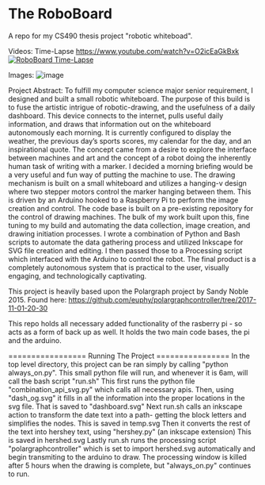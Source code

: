 # The RoboBoard
A repo for my CS490 thesis project "robotic whiteboad".

Videos:
Time-Lapse
https://www.youtube.com/watch?v=O2icEaGkBxk
[![RoboBoard Time-Lapse](https://img.youtube.com/vi/O2icEaGkBxk/0.jpg)](https://www.youtube.com/watch?v=O2icEaGkBxk)


Images:
![image](https://user-images.githubusercontent.com/60043682/208540982-f3204b28-4c8a-4b27-b619-90921aa3c8ee.png)


Project Abstract:
	To fulfill my computer science major senior requirement, I designed and built a small robotic whiteboard. The purpose of this build is to fuse the artistic intrigue of robotic-drawing, and the usefulness of a daily dashboard. This device connects to the internet, pulls useful daily information, and draws that information out on the whiteboard autonomously each morning. It is currently configured to display the weather, the previous day’s sports scores, my calendar for the day, and an inspirational quote. The concept came from a desire to explore the interface between machines and art and the concept of a robot doing the inherently human task of writing with a marker. I decided a morning briefing would be a very useful and fun way of putting the machine to use. The drawing mechanism is built on a small whiteboard and utilizes a hanging-v design where two stepper motors control the marker hanging between them. This is driven by an Arduino hooked to a Raspberry Pi to perform the image creation and control. The code base is built on a pre-existing repository for the control of drawing machines. The bulk of my work built upon this, fine tuning to my build and automating the data collection, image creation, and drawing initiation processes. I wrote a combination of Python and Bash scripts to automate the data gathering process and utilized Inkscape for SVG file creation and editing. I then passed those to a Processing script which interfaced with the Arduino to control the robot. The final product is a completely autonomous system that is practical to the user, visually engaging, and technologically captivating. 

This project is heavily based upon the Polargraph project by Sandy Noble 2015.
Found here: https://github.com/euphy/polargraphcontroller/tree/2017-11-01-20-30

This repo holds all necessary added functionality of the rasberry pi - so acts as a form of back up as well.
It holds the two main code bases, the pi and the arduino.


================= Running The Project ================
In the top level directory, this project can be ran simply by calling "python always_on.py". 
This small python file will run, and whenever it is 6am, will call the bash script "run.sh"
This first runs the python file "combination_api_svg.py" which calls all necessary apis. Then, using "dash_og.svg" it fills in all the information into the proper 
locations in the svg file. That is saved to "dashboard.svg" 
Next run.sh calls an inkscape action to transform the date text into a path- getting the block letters and simplifies the nodes. This is saved in temp.svg
Then it converts the rest of the text into hershey text, using "hershey.py" (an inkscape extension) This is saved in hershed.svg
Lastly run.sh runs the processing script "polargraphcontroller" which is set to import hershed.svg automatically and begin transmiting to the arduino to draw. 
The processing window is killed after 5 hours when the drawing is complete, but "always_on.py" continues to run.


